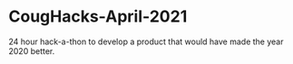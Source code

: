 # CougHacks-April-2021
24 hour hack-a-thon to develop a product that would have made the year 2020 better.
